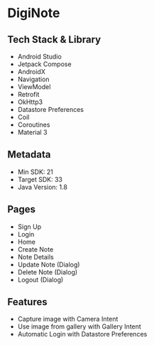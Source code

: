 # DigiNote

## Tech Stack & Library
- Android Studio
- Jetpack Compose
- AndroidX
- Navigation
- ViewModel
- Retrofit
- OkHttp3
- Datastore Preferences
- Coil
- Coroutines
- Material 3

## Metadata
- Min SDK: 21
- Target SDK: 33
- Java Version: 1.8

## Pages
- Sign Up
- Login
- Home
- Create Note
- Note Details
- Update Note (Dialog)
- Delete Note (Dialog)
- Logout (Dialog)

## Features
- Capture image with Camera Intent 
- Use image from gallery with Gallery Intent
- Automatic Login with Datastore Preferences


